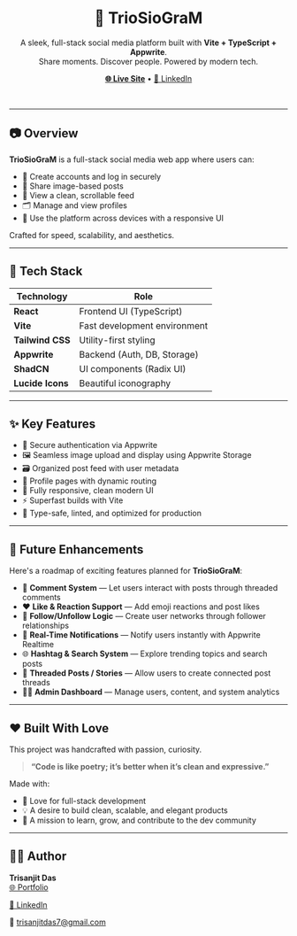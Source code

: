 <h1 align="center">📸 TrioSioGraM</h1>
<p align="center">
  A sleek, full-stack social media platform built with <strong>Vite + TypeScript + Appwrite</strong>.
  <br/>
  Share moments. Discover people. Powered by modern tech.
</p>

<p align="center">
  <a href="https://trio-sio-gra-m.vercel.app" target="_blank"><strong>🌐 Live Site</strong></a> • 
  <a href="https://www.linkedin.com/in/trisanjit-das-60482728b/" target="_blank">💼 LinkedIn</a>
</p>

<br/>

---

## 📷 Overview

**TrioSioGraM** is a full-stack social media web app where users can:
- 👤 Create accounts and log in securely
- 📸 Share image-based posts
- 🧾 View a clean, scrollable feed
- 🗂 Manage and view profiles
- 📱 Use the platform across devices with a responsive UI

Crafted for speed, scalability, and aesthetics.

---

## 🚀 Tech Stack

| Technology     | Role                         |
|----------------|------------------------------|
| **React**      | Frontend UI (TypeScript)     |
| **Vite**       | Fast development environment |
| **Tailwind CSS** | Utility-first styling      |
| **Appwrite**   | Backend (Auth, DB, Storage)  |
| **ShadCN**     | UI components (Radix UI)     |
| **Lucide Icons** | Beautiful iconography      |

---

## ✨ Key Features

- 🔐 Secure authentication via Appwrite
- 🖼 Seamless image upload and display using Appwrite Storage
- 🗃 Organized post feed with user metadata
- 📄 Profile pages with dynamic routing
- 📱 Fully responsive, clean modern UI
- ⚡ Superfast builds with Vite
- 🧼 Type-safe, linted, and optimized for production

---

## 🔮 Future Enhancements

Here's a roadmap of exciting features planned for **TrioSioGraM**:

- 💬 **Comment System** — Let users interact with posts through threaded comments
- ❤️ **Like & Reaction Support** — Add emoji reactions and post likes
- 👥 **Follow/Unfollow Logic** — Create user networks through follower relationships
- 🔔 **Real-Time Notifications** — Notify users instantly with Appwrite Realtime
- 🌐 **Hashtag & Search System** — Explore trending topics and search posts
- 🧵 **Threaded Posts / Stories** — Allow users to create connected post threads
- 🕵️‍♂️ **Admin Dashboard** — Manage users, content, and system analytics

---

## ❤️ Built With Love

This project was handcrafted with passion, curiosity.

> **“Code is like poetry; it’s better when it’s clean and expressive.”**

Made with:

- 💙 Love for full-stack development  
- 💡 A desire to build clean, scalable, and elegant products  
- 🚀 A mission to learn, grow, and contribute to the dev community

---

## 👨‍💻 Author

**Trisanjit Das**  
[🌐 Portfolio](https://trio-sio-gra-m.vercel.app) 

[💼 LinkedIn](https://www.linkedin.com/in/trisanjit-das-60482728b) 

 📧 trisanjitdas7@gmail.com


